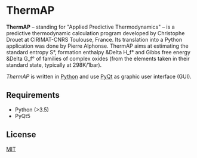 # ThermAP

**ThermAP** – standing for "Applied Predictive Thermodynamics" – is a predictive thermodynamic calculation program developed by Christophe Drouet at CIRIMAT-CNRS Toulouse, France. Its translation into a Python application was done by Pierre Alphonse.
ThermAP aims at estimating the standard entropy S°, formation enthalpy &Delta H_f° and Gibbs free energy &Delta G_f° of families of complex oxides (from the elements taken in their standard state, typically at 298K/1bar).

*ThermAP* is written in [Python](https://en.wikipedia.org/wiki/Python_(programming_language)) and use [PyQt](https://riverbankcomputing.com/software/pyqt/) as graphic user interface (GUI).


## Requirements

- Python (>3.5)
- PyQt5


## License
[MIT](https://choosealicense.com/licenses/mit/)

